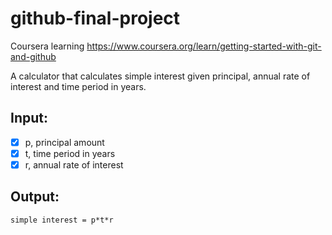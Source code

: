 # github-final-project
Coursera learning https://www.coursera.org/learn/getting-started-with-git-and-github

A calculator that calculates simple interest given principal, annual rate of interest and time period in years.

## Input:
- [x] p, principal amount
- [x] t, time period in years
- [x] r, annual rate of interest
## Output:
```simple interest = p*t*r```

